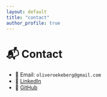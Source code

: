 ```yaml
---
layout: default
title: "contact"
author_profile: true
---
```


# 📬 Contact

- 📧 Email: `oliveroekeberg@gmail.com`  
- 💼 [LinkedIn](https://www.linkedin.com/in/oliver-ekeberg/)  
- 🧠 [GitHub](https://github.com/OliverOE1509)
